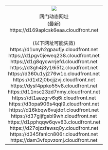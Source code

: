 ﻿<table>
  <tr></tr>
  <tr><td colspan=2 align=center><img src="https://d169aplcsk6eaa.cloudfront.net/Up/oGate.jpg" /></td></tr>
  <tr><td colspan=2 align=center>网门动态网址<br/>(最新)
<br>https://d169aplcsk6eaa.cloudfront.net
<br/><br/>(以下网址可能失效)
<br>https://d1unyh2gpaufjy.cloudfront.net
<br>https://d1pgv0jeweq238.cloudfront.net
<br>https://d1g8qycwrrjefd.cloudfront.net
<br>https://d3gh4j3y16i5fz.cloudfront.net
<br>https://d360u1yj276w1c.cloudfront.net
<br>https://d1xl2j0bcjjzvj.cloudfront.net
<br>https://dysf4ppko55v8.cloudfront.net
<br>https://d11nsc23zd7nmy.cloudfront.net
<br>https://dt1aezgrv6q6i.cloudfront.net
<br>https://d3opa906s4qql9.cloudfront.net
<br>https://d16kbqw6vujdof.cloudfront.net
<br>https://d37gijfgsbi9wh.cloudfront.net
<br>https://d1pphqqw6qvv83.cloudfront.net
<br>https://d27ojzzfawsq0y.cloudfront.net
<br>https://d345fanlcn806r.cloudfront.net
<br>https://dam3vfxpvzomj.cloudfront.net
    </td>
  </tr>
</table>
